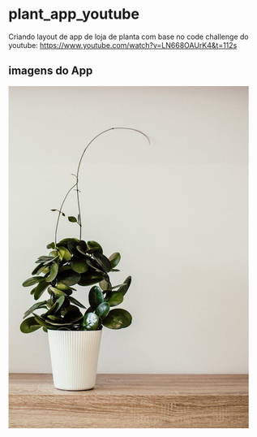 # plant_app_youtube

Criando layout de app de loja de planta com base no code challenge do youtube: https://www.youtube.com/watch?v=LN668OAUrK4&t=112s

## imagens do App

![alt text](https://github.com/leowevertonsantos/youtube-flutter-plant-app/blob/main/assets/images/img.png?raw=true)

